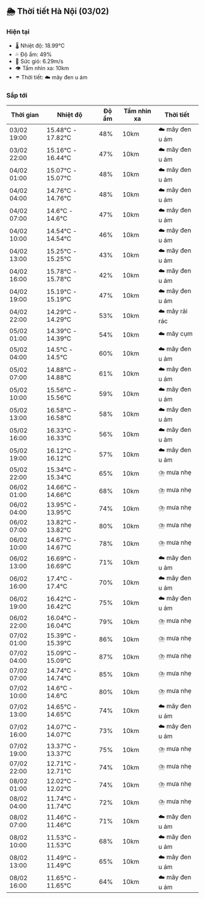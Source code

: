 ## 🌦️ Thời tiết Hà Nội (03/02)

### Hiện tại

- 🌡️ Nhiệt độ: 18.99℃
- 💦 Độ ẩm: 49%
- 💨 Sức gió: 6.29m/s
- 👁️ Tầm nhìn xa: 10km
- ☂️ Thời tiết: ☁️ mây đen u ám

### Sắp tới

| Thời gian | Nhiệt độ | Độ ẩm | Tầm nhìn xa | Thời tiết |
| --- | --- | --- | --- | --- |
| 03/02 19:00 | 15.48℃ - 17.82℃ | 48% | 10km | ☁️ mây đen u ám |
| 03/02 22:00 | 15.16℃ - 16.44℃ | 47% | 10km | ☁️ mây đen u ám |
| 04/02 01:00 | 15.07℃ - 15.07℃ | 48% | 10km | ☁️ mây đen u ám |
| 04/02 04:00 | 14.76℃ - 14.76℃ | 48% | 10km | ☁️ mây đen u ám |
| 04/02 07:00 | 14.6℃ - 14.6℃ | 47% | 10km | ☁️ mây đen u ám |
| 04/02 10:00 | 14.54℃ - 14.54℃ | 46% | 10km | ☁️ mây đen u ám |
| 04/02 13:00 | 15.25℃ - 15.25℃ | 43% | 10km | ☁️ mây đen u ám |
| 04/02 16:00 | 15.78℃ - 15.78℃ | 42% | 10km | ☁️ mây đen u ám |
| 04/02 19:00 | 15.19℃ - 15.19℃ | 47% | 10km | ☁️ mây đen u ám |
| 04/02 22:00 | 14.29℃ - 14.29℃ | 53% | 10km | ☁️ mây rải rác |
| 05/02 01:00 | 14.39℃ - 14.39℃ | 54% | 10km | ☁️ mây cụm |
| 05/02 04:00 | 14.5℃ - 14.5℃ | 60% | 10km | ☁️ mây đen u ám |
| 05/02 07:00 | 14.88℃ - 14.88℃ | 61% | 10km | ☁️ mây đen u ám |
| 05/02 10:00 | 15.56℃ - 15.56℃ | 59% | 10km | ☁️ mây đen u ám |
| 05/02 13:00 | 16.58℃ - 16.58℃ | 58% | 10km | ☁️ mây đen u ám |
| 05/02 16:00 | 16.33℃ - 16.33℃ | 56% | 10km | ☁️ mây đen u ám |
| 05/02 19:00 | 16.12℃ - 16.12℃ | 57% | 10km | ☁️ mây đen u ám |
| 05/02 22:00 | 15.34℃ - 15.34℃ | 65% | 10km | ⛈️ mưa nhẹ |
| 06/02 01:00 | 14.66℃ - 14.66℃ | 68% | 10km | ⛈️ mưa nhẹ |
| 06/02 04:00 | 13.95℃ - 13.95℃ | 74% | 10km | ⛈️ mưa nhẹ |
| 06/02 07:00 | 13.82℃ - 13.82℃ | 80% | 10km | ⛈️ mưa nhẹ |
| 06/02 10:00 | 14.67℃ - 14.67℃ | 78% | 10km | ⛈️ mưa nhẹ |
| 06/02 13:00 | 16.69℃ - 16.69℃ | 71% | 10km | ☁️ mây đen u ám |
| 06/02 16:00 | 17.4℃ - 17.4℃ | 70% | 10km | ☁️ mây đen u ám |
| 06/02 19:00 | 16.42℃ - 16.42℃ | 75% | 10km | ☁️ mây đen u ám |
| 06/02 22:00 | 16.04℃ - 16.04℃ | 79% | 10km | ⛈️ mưa nhẹ |
| 07/02 01:00 | 15.39℃ - 15.39℃ | 86% | 10km | ⛈️ mưa nhẹ |
| 07/02 04:00 | 15.09℃ - 15.09℃ | 87% | 10km | ⛈️ mưa nhẹ |
| 07/02 07:00 | 14.74℃ - 14.74℃ | 85% | 10km | ⛈️ mưa nhẹ |
| 07/02 10:00 | 14.6℃ - 14.6℃ | 80% | 10km | ⛈️ mưa nhẹ |
| 07/02 13:00 | 14.65℃ - 14.65℃ | 74% | 10km | ☁️ mây đen u ám |
| 07/02 16:00 | 14.07℃ - 14.07℃ | 73% | 10km | ☁️ mây đen u ám |
| 07/02 19:00 | 13.37℃ - 13.37℃ | 75% | 10km | ⛈️ mưa nhẹ |
| 07/02 22:00 | 12.71℃ - 12.71℃ | 74% | 10km | ⛈️ mưa nhẹ |
| 08/02 01:00 | 12.02℃ - 12.02℃ | 74% | 10km | ⛈️ mưa nhẹ |
| 08/02 04:00 | 11.74℃ - 11.74℃ | 72% | 10km | ⛈️ mưa nhẹ |
| 08/02 07:00 | 11.46℃ - 11.46℃ | 71% | 10km | ☁️ mây đen u ám |
| 08/02 10:00 | 11.53℃ - 11.53℃ | 68% | 10km | ☁️ mây đen u ám |
| 08/02 13:00 | 11.49℃ - 11.49℃ | 65% | 10km | ☁️ mây đen u ám |
| 08/02 16:00 | 11.65℃ - 11.65℃ | 64% | 10km | ☁️ mây đen u ám |
